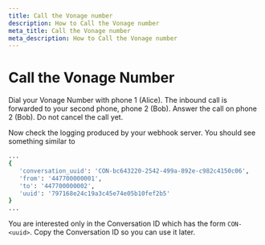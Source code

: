 ```yaml
---
title: Call the Vonage number
description: How to Call the Vonage number
meta_title: Call the Vonage number
meta_description: How to Call the Vonage number
---
```


# Call the Vonage Number

Dial your Vonage Number with phone 1 (Alice). The inbound call is forwarded to your second phone, phone 2 (Bob). Answer the call on phone 2 (Bob). Do not cancel the call yet.

Now check the logging produced by your webhook server. You should see something similar to

``` bash
...
{
   'conversation_uuid': 'CON-bc643220-2542-499a-892e-c982c4150c06',
   'from': '447700000001',
   'to': '447700000002',
   'uuid': '797168e24c19a3c45e74e05b10fef2b5'
}
...
```

You are interested only in the Conversation ID which has the form `CON-<uuid>`. Copy the Conversation ID so you can use it later.

